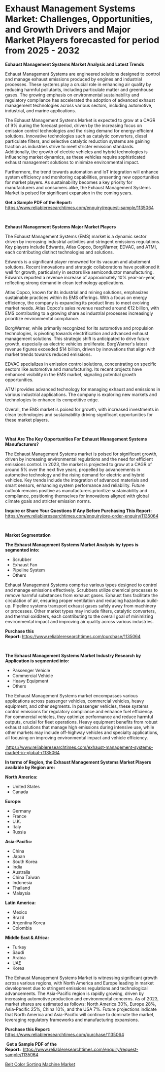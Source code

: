 <p><h1>Exhaust Management Systems Market: Challenges, Opportunities, and Growth Drivers and Major Market Players forecasted for period from 2025 - 2032</h1></p><p><strong>Exhaust Management Systems Market Analysis and Latest Trends</strong></p>
<p><p>Exhaust Management Systems are engineered solutions designed to control and manage exhaust emissions produced by engines and industrial processes. These systems play a crucial role in enhancing air quality by reducing harmful pollutants, including particulate matter and greenhouse gases. The growing emphasis on environmental sustainability and regulatory compliance has accelerated the adoption of advanced exhaust management technologies across various sectors, including automotive, industrial, and marine applications.</p><p>The Exhaust Management Systems Market is expected to grow at a CAGR of 9% during the forecast period, driven by the increasing focus on emission control technologies and the rising demand for energy-efficient solutions. Innovative technologies such as catalytic converters, diesel particulate filters, and selective catalytic reduction systems are gaining traction as industries strive to meet stricter emission standards. Additionally, the growth of electric vehicles and hybrid technologies is influencing market dynamics, as these vehicles require sophisticated exhaust management solutions to minimize environmental impact.</p><p>Furthermore, the trend towards automation and IoT integration will enhance system efficiency and monitoring capabilities, presenting new opportunities for market players. As sustainability becomes a key priority for manufacturers and consumers alike, the Exhaust Management Systems Market is poised for significant expansion in the coming years.</p></p>
<p><strong>Get a Sample PDF of the Report:&nbsp;</strong> <a href="https://www.reliableresearchtimes.com/enquiry/request-sample/1135064?utm_campaign=2035&utm_medium=2&utm_source=Github&utm_content=ia&utm_term=18022025&utm_id=exhaust-management-systems">https://www.reliableresearchtimes.com/enquiry/request-sample/1135064</a></p>
<p>&nbsp;</p>
<p><strong>Exhaust Management Systems Major Market Players</strong></p>
<p><p>The Exhaust Management Systems (EMS) market is a dynamic sector driven by increasing industrial activities and stringent emissions regulations. Key players include Edwards, Atlas Copco, BorgWarner, EDVAC, and ATMI, each contributing distinct technologies and solutions.</p><p>Edwards is a significant player renowned for its vacuum and abatement solutions. Recent innovations and strategic collaborations have positioned it well for growth, particularly in sectors like semiconductor manufacturing. Edwards reported a revenue increase of approximately 10% year-on-year, reflecting strong demand in clean technology applications. </p><p>Atlas Copco, known for its industrial and mining solutions, emphasizes sustainable practices within its EMS offerings. With a focus on energy efficiency, the company is expanding its product lines to meet evolving market needs. Atlas Copco's sales revenue reached around €12 billion, with EMS contributing to a growing share as industrial processes increasingly prioritize environmental compliance.</p><p>BorgWarner, while primarily recognized for its automotive and propulsion technologies, is pivoting towards electrification and advanced exhaust management solutions. This strategic shift is anticipated to drive future growth, especially as electric vehicles proliferate. BorgWarner's latest revenue figures exceeded $14 billion, driven by innovations that align with market trends towards reduced emissions.</p><p>EDVAC specializes in emission control solutions, concentrating on specific sectors like automotive and manufacturing. Its recent projects have enhanced visibility in the EMS market, signaling potential growth opportunities.</p><p>ATMI provides advanced technology for managing exhaust and emissions in various industrial applications. The company is exploring new markets and technologies to enhance its competitive edge.</p><p>Overall, the EMS market is poised for growth, with increased investments in clean technologies and sustainability driving significant opportunities for these market players.</p></p>
<p>&nbsp;</p>
<p><strong>What Are The Key Opportunities For Exhaust Management Systems Manufacturers?</strong></p>
<p><p>The Exhaust Management Systems market is poised for significant growth, driven by increasing environmental regulations and the need for efficient emissions control. In 2023, the market is projected to grow at a CAGR of around 5% over the next five years, propelled by advancements in automotive technology and the rising demand for electric and hybrid vehicles. Key trends include the integration of advanced materials and smart sensors, enhancing system performance and reliability. Future outlook remains positive as manufacturers prioritize sustainability and compliance, positioning themselves for innovations aligned with global climate goals and stricter emission norms.</p></p>
<p><strong>Inquire or Share Your Questions If Any Before Purchasing This Report:</strong> <a href="https://www.reliableresearchtimes.com/enquiry/pre-order-enquiry/1135064?utm_campaign=2035&utm_medium=2&utm_source=Github&utm_content=ia&utm_term=18022025&utm_id=exhaust-management-systems">https://www.reliableresearchtimes.com/enquiry/pre-order-enquiry/1135064</a></p>
<p>&nbsp;</p>
<p><strong>Market Segmentation</strong></p>
<p><strong>The Exhaust Management Systems Market Analysis by types is segmented into:</strong></p>
<p><ul><li>Scrubber</li><li>Exhaust Fan</li><li>Pipeline System</li><li>Others</li></ul></p>
<p><p>Exhaust Management Systems comprise various types designed to control and manage emissions effectively. Scrubbers utilize chemical processes to remove harmful substances from exhaust gases. Exhaust fans facilitate the circulation of air, ensuring proper ventilation and reducing hazardous build-up. Pipeline systems transport exhaust gases safely away from machinery or processes. Other market types may include filters, catalytic converters, and thermal oxidizers, each contributing to the overall goal of minimizing environmental impact and improving air quality across various industries.</p></p>
<p><strong>Purchase this Report:&nbsp;</strong><a href="https://www.reliableresearchtimes.com/purchase/1135064?utm_campaign=2035&utm_medium=2&utm_source=Github&utm_content=ia&utm_term=18022025&utm_id=exhaust-management-systems">https://www.reliableresearchtimes.com/purchase/1135064</a></p>
<p>&nbsp;</p>
<p><strong>The Exhaust Management Systems Market Industry Research by Application is segmented into:</strong></p>
<p><ul><li>Passenger Vehicle</li><li>Commercial Vehicle</li><li>Heavy Equipment</li><li>Others</li></ul></p>
<p><p>The Exhaust Management Systems market encompasses various applications across passenger vehicles, commercial vehicles, heavy equipment, and other segments. In passenger vehicles, these systems control emissions for regulatory compliance and enhance fuel efficiency. For commercial vehicles, they optimize performance and reduce harmful outputs, crucial for fleet operations. Heavy equipment benefits from robust exhaust solutions that manage high emissions during intensive use, while other markets may include off-highway vehicles and specialty applications, all focusing on improving environmental impact and vehicle efficiency.</p></p>
<p><a href="https://www.reliableresearchtimes.com/exhaust-management-systems-market-in-global-r1135064?utm_campaign=2035&utm_medium=2&utm_source=Github&utm_content=ia&utm_term=18022025&utm_id=exhaust-management-systems">&nbsp;https://www.reliableresearchtimes.com/exhaust-management-systems-market-in-global-r1135064</a></p>
<p><strong>In terms of Region, the Exhaust Management Systems Market Players available by Region are:</strong></p>
<p>
    <p> <strong> North America: </strong>
        <ul>
            <li>United States</li>
            <li>Canada</li>
        </ul>
        </p> 
    <p> <strong> Europe: </strong>
        <ul>
            <li>Germany</li>
            <li>France</li>
            <li>U.K.</li>
            <li>Italy</li>
            <li>Russia</li>
        </ul>
        </p> 
    <p> <strong> Asia-Pacific: </strong>
        <ul>
            <li>China</li>
            <li>Japan</li>
            <li>South Korea</li>
            <li>India</li>
            <li>Australia</li>
            <li>China Taiwan</li>
            <li>Indonesia</li>
            <li>Thailand</li>
            <li>Malaysia</li>
        </ul>
        </p> 
    <p> <strong> Latin America: </strong>
        <ul>
            <li>Mexico</li>
            <li>Brazil</li>
            <li>Argentina Korea</li>
            <li>Colombia</li>
        </ul>
        </p> 
    <p> <strong> Middle East & Africa: </strong>
        <ul>
            <li>Turkey</li>
            <li>Saudi</li>
            <li>Arabia</li>
            <li>UAE</li>
            <li>Korea</li>
        </ul>
    </p>
    </p>
<p><p>The Exhaust Management Systems Market is witnessing significant growth across various regions, with North America and Europe leading in market development due to stringent emissions regulations and technological advancements. The Asia-Pacific region is rapidly growing, driven by increasing automotive production and environmental concerns. As of 2023, market shares are estimated as follows: North America 30%, Europe 28%, Asia-Pacific 25%, China 10%, and the USA 7%. Future projections indicate that North America and Asia-Pacific will continue to dominate the market, leveraging regulatory frameworks and manufacturing expansions.</p></p>
<p><strong>Purchase this Report: </strong><a href="https://www.reliableresearchtimes.com/purchase/1135064?utm_campaign=2035&utm_medium=2&utm_source=Github&utm_content=ia&utm_term=18022025&utm_id=exhaust-management-systems">https://www.reliableresearchtimes.com/purchase/1135064</a></p>
<p>&nbsp;<strong>Get a Sample PDF of the Report:&nbsp;&nbsp;</strong><a href="https://www.reliableresearchtimes.com/enquiry/request-sample/1135064?utm_campaign=2035&utm_medium=2&utm_source=Github&utm_content=ia&utm_term=18022025&utm_id=exhaust-management-systems">https://www.reliableresearchtimes.com/enquiry/request-sample/1135064</a></p>
<p><strong></strong></p>
<p><p><a href="https://github.com/GenaGaines34/Market-Research-Report-List-1/blob/main/belt-color-sorting-machine-market.md?utm_campaign=2035&utm_medium=2&utm_source=Github&utm_content=ia&utm_term=18022025&utm_id=exhaust-management-systems">Belt Color Sorting Machine Market</a></p></p>